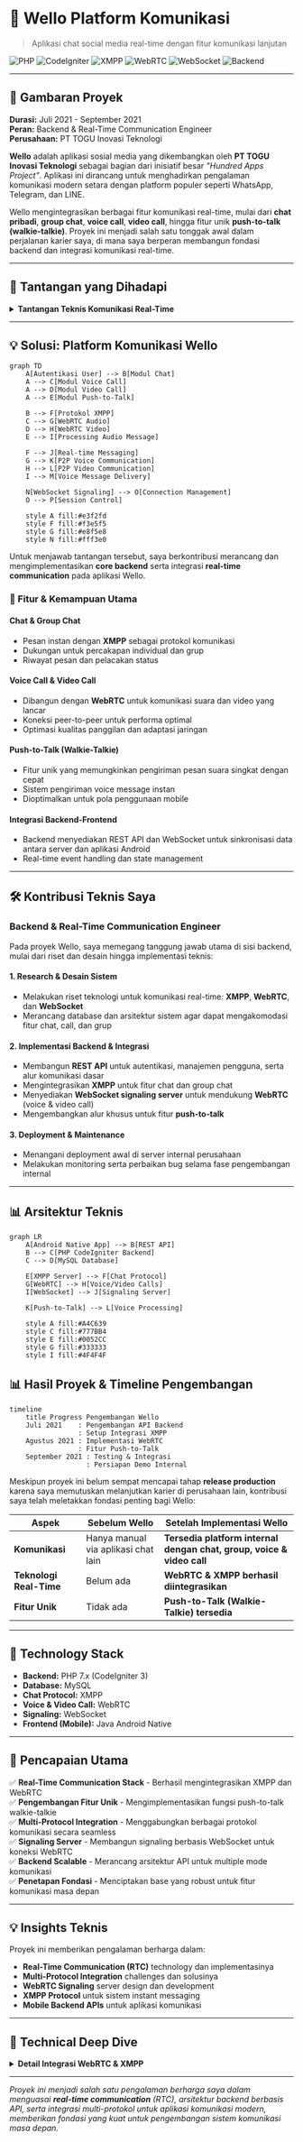 # 💬 Wello Platform Komunikasi
> Aplikasi chat social media real-time dengan fitur komunikasi lanjutan

![PHP](https://img.shields.io/badge/PHP-777BB4?style=flat&logo=php&logoColor=white)
![CodeIgniter](https://img.shields.io/badge/CodeIgniter-EF4223?style=flat&logo=codeigniter&logoColor=white)
![XMPP](https://img.shields.io/badge/XMPP-0052CC?style=flat&logo=xmpp&logoColor=white)
![WebRTC](https://img.shields.io/badge/WebRTC-333333?style=flat&logo=webrtc&logoColor=white)
![WebSocket](https://img.shields.io/badge/WebSocket-4F4F4F?style=flat&logo=websocket&logoColor=white)
![Backend](https://img.shields.io/badge/Role-Backend%20%26%20RTC%20Engineer-blue)

---

## 🎯 Gambaran Proyek

**Durasi:** Juli 2021 - September 2021  
**Peran:** Backend & Real-Time Communication Engineer  
**Perusahaan:** PT TOGU Inovasi Teknologi

**Wello** adalah aplikasi sosial media yang dikembangkan oleh **PT TOGU Inovasi Teknologi** sebagai bagian dari inisiatif besar *"Hundred Apps Project"*. Aplikasi ini dirancang untuk menghadirkan pengalaman komunikasi modern setara dengan platform populer seperti WhatsApp, Telegram, dan LINE.

Wello mengintegrasikan berbagai fitur komunikasi real-time, mulai dari **chat pribadi**, **group chat**, **voice call**, **video call**, hingga fitur unik **push-to-talk (walkie-talkie)**. Proyek ini menjadi salah satu tonggak awal dalam perjalanan karier saya, di mana saya berperan membangun fondasi backend dan integrasi komunikasi real-time.

---

## 🚀 Tantangan yang Dihadapi

<details>
<summary><strong>Tantangan Teknis Komunikasi Real-Time</strong></summary>

Dalam merancang aplikasi komunikasi real-time, tim menghadapi beberapa tantangan teknis yang cukup kompleks:

- **Komunikasi Real-Time:** Diperlukan protokol yang andal untuk mendukung kebutuhan *low latency* pada chat, voice call, dan video call
- **Integrasi Teknologi Berbeda:** Perlu menggabungkan layanan berbasis **WebRTC** untuk panggilan suara dan video, serta **XMPP** untuk chat agar berfungsi secara terpadu
- **Skalabilitas Awal:** Sistem harus mampu menangani ratusan hingga ribuan pengguna secara bersamaan, meski masih dalam tahap awal pengembangan
- **Keterbatasan Waktu:** Proyek ini berjalan paralel dengan aplikasi lain di bawah inisiatif *Hundred Apps*, sehingga pengembangan harus dilakukan secara efisien

</details>

---

## 💡 Solusi: Platform Komunikasi Wello

```mermaid
graph TD
    A[Autentikasi User] --> B[Modul Chat]
    A --> C[Modul Voice Call]
    A --> D[Modul Video Call]
    A --> E[Modul Push-to-Talk]
    
    B --> F[Protokol XMPP]
    C --> G[WebRTC Audio]
    D --> H[WebRTC Video]
    E --> I[Processing Audio Message]
    
    F --> J[Real-time Messaging]
    G --> K[P2P Voice Communication]
    H --> L[P2P Video Communication]
    I --> M[Voice Message Delivery]
    
    N[WebSocket Signaling] --> O[Connection Management]
    O --> P[Session Control]
    
    style A fill:#e3f2fd
    style F fill:#f3e5f5
    style G fill:#e8f5e8
    style N fill:#fff3e0
```

Untuk menjawab tantangan tersebut, saya berkontribusi merancang dan mengimplementasikan **core backend** serta integrasi **real-time communication** pada aplikasi Wello.

### 🔧 Fitur & Kemampuan Utama

#### **Chat & Group Chat**
- Pesan instan dengan **XMPP** sebagai protokol komunikasi
- Dukungan untuk percakapan individual dan grup
- Riwayat pesan dan pelacakan status

#### **Voice Call & Video Call**
- Dibangun dengan **WebRTC** untuk komunikasi suara dan video yang lancar
- Koneksi peer-to-peer untuk performa optimal
- Optimasi kualitas panggilan dan adaptasi jaringan

#### **Push-to-Talk (Walkie-Talkie)**
- Fitur unik yang memungkinkan pengiriman pesan suara singkat dengan cepat
- Sistem pengiriman voice message instan
- Dioptimalkan untuk pola penggunaan mobile

#### **Integrasi Backend-Frontend**
- Backend menyediakan REST API dan WebSocket untuk sinkronisasi data antara server dan aplikasi Android
- Real-time event handling dan state management

---

## 🛠️ Kontribusi Teknis Saya

### Backend & Real-Time Communication Engineer

Pada proyek Wello, saya memegang tanggung jawab utama di sisi backend, mulai dari riset dan desain hingga implementasi teknis:

#### 1. **Research & Desain Sistem**
- Melakukan riset teknologi untuk komunikasi real-time: **XMPP**, **WebRTC**, dan **WebSocket**
- Merancang database dan arsitektur sistem agar dapat mengakomodasi fitur chat, call, dan grup

#### 2. **Implementasi Backend & Integrasi**
- Membangun **REST API** untuk autentikasi, manajemen pengguna, serta alur komunikasi dasar
- Mengintegrasikan **XMPP** untuk fitur chat dan group chat
- Menyediakan **WebSocket signaling server** untuk mendukung **WebRTC** (voice & video call)
- Mengembangkan alur khusus untuk fitur **push-to-talk**

#### 3. **Deployment & Maintenance**
- Menangani deployment awal di server internal perusahaan
- Melakukan monitoring serta perbaikan bug selama fase pengembangan internal

---

## 📊 Arsitektur Teknis

```mermaid
graph LR
    A[Android Native App] --> B[REST API]
    B --> C[PHP CodeIgniter Backend]
    C --> D[MySQL Database]
    
    E[XMPP Server] --> F[Chat Protocol]
    G[WebRTC] --> H[Voice/Video Calls]
    I[WebSocket] --> J[Signaling Server]
    
    K[Push-to-Talk] --> L[Voice Processing]
    
    style A fill:#A4C639
    style C fill:#777BB4
    style E fill:#0052CC
    style G fill:#333333
    style I fill:#4F4F4F
```

## 📊 Hasil Proyek & Timeline Pengembangan

```mermaid
timeline
    title Progress Pengembangan Wello
    Juli 2021    : Pengembangan API Backend
                 : Setup Integrasi XMPP
    Agustus 2021 : Implementasi WebRTC
                 : Fitur Push-to-Talk
    September 2021 : Testing & Integrasi
                   : Persiapan Demo Internal
```

Meskipun proyek ini belum sempat mencapai tahap **release production** karena saya memutuskan melanjutkan karier di perusahaan lain, kontribusi saya telah meletakkan fondasi penting bagi Wello:

| Aspek | Sebelum Wello | Setelah Implementasi Wello |
|-------|-------------|---------------------------|
| **Komunikasi** | Hanya manual via aplikasi chat lain | **Tersedia platform internal dengan chat, group, voice & video call** |
| **Teknologi Real-Time** | Belum ada | **WebRTC & XMPP berhasil diintegrasikan** |
| **Fitur Unik** | Tidak ada | **Push-to-Talk (Walkie-Talkie) tersedia** |

---

## 🔧 Technology Stack

- **Backend:** PHP 7.x (CodeIgniter 3)
- **Database:** MySQL
- **Chat Protocol:** XMPP
- **Voice & Video Call:** WebRTC
- **Signaling:** WebSocket
- **Frontend (Mobile):** Java Android Native

---

## 🎉 Pencapaian Utama

✅ **Real-Time Communication Stack** - Berhasil mengintegrasikan XMPP dan WebRTC  
✅ **Pengembangan Fitur Unik** - Mengimplementasikan fungsi push-to-talk walkie-talkie  
✅ **Multi-Protocol Integration** - Menggabungkan berbagai protokol komunikasi secara seamless  
✅ **Signaling Server** - Membangun signaling berbasis WebSocket untuk koneksi WebRTC  
✅ **Backend Scalable** - Merancang arsitektur API untuk multiple mode komunikasi  
✅ **Penetapan Fondasi** - Menciptakan base yang robust untuk fitur komunikasi masa depan  

---

## 💡 Insights Teknis

Proyek ini memberikan pengalaman berharga dalam:
- **Real-Time Communication (RTC)** technology dan implementasinya
- **Multi-Protocol Integration** challenges dan solusinya
- **WebRTC Signaling** server design dan development
- **XMPP Protocol** untuk sistem instant messaging
- **Mobile Backend APIs** untuk aplikasi komunikasi

---

## 🔬 Technical Deep Dive

<details>
<summary><strong>Detail Integrasi WebRTC & XMPP</strong></summary>

**Implementasi WebRTC:**
- Peer-to-peer connection establishment
- ICE candidate exchange via WebSocket signaling
- Media stream management untuk audio/video
- Network adaptation dan quality optimization

**Integrasi XMPP:**
- Real-time messaging protocol implementation
- Presence dan status management
- Group chat room functionality
- Message delivery dan receipt confirmation

**Arsitektur Push-to-Talk:**
- Voice recording dan compression
- Real-time audio message delivery
- Integrasi dengan infrastruktur chat yang ada

</details>

---

*Proyek ini menjadi salah satu pengalaman berharga saya dalam menguasai **real-time communication** (RTC), arsitektur backend berbasis API, serta integrasi multi-protokol untuk aplikasi komunikasi modern, memberikan fondasi yang kuat untuk pengembangan sistem komunikasi masa depan.*

